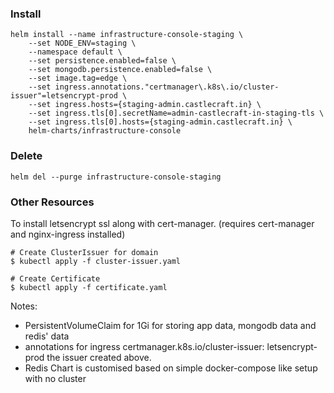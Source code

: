 ### Install

```
helm install --name infrastructure-console-staging \
    --set NODE_ENV=staging \
    --namespace default \
    --set persistence.enabled=false \
    --set mongodb.persistence.enabled=false \
    --set image.tag=edge \
    --set ingress.annotations."certmanager\.k8s\.io/cluster-issuer"=letsencrypt-prod \
    --set ingress.hosts={staging-admin.castlecraft.in} \
    --set ingress.tls[0].secretName=admin-castlecraft-in-staging-tls \
    --set ingress.tls[0].hosts={staging-admin.castlecraft.in} \
    helm-charts/infrastructure-console
```

### Delete

```
helm del --purge infrastructure-console-staging
```

### Other Resources

To install letsencrypt ssl along with cert-manager. (requires cert-manager and nginx-ingress installed)

```
# Create ClusterIssuer for domain
$ kubectl apply -f cluster-issuer.yaml

# Create Certificate
$ kubectl apply -f certificate.yaml
```

Notes:

- PersistentVolumeClaim for 1Gi for storing app data, mongodb data and redis' data
- annotations for ingress certmanager.k8s.io/cluster-issuer: letsencrypt-prod the issuer created above.
- Redis Chart is customised based on simple docker-compose like setup with no cluster
